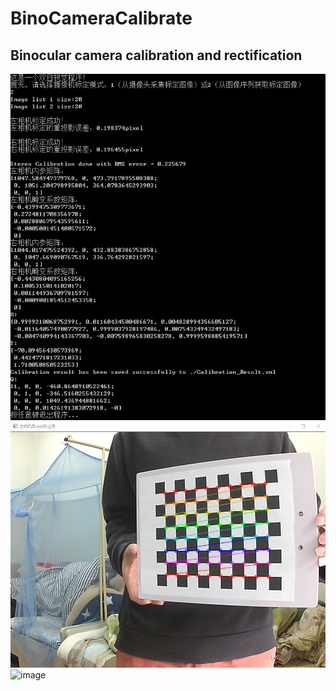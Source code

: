 # BinoCameraCalibrate

## Binocular camera calibration and rectification
![image](https://github.com/CaptainEven/BinoCameraCalibrate/blob/master/logging.png)
![image](https://github.com/CaptainEven/BinoCameraCalibrate/blob/master/find_corners_left.png)
![image](hhttps://github.com/CaptainEven/BinoCameraCalibrate/blob/master/rectifying.png)


